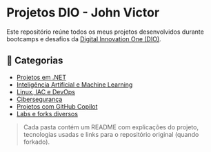 # Projetos DIO - John Victor

Este repositório reúne todos os meus projetos desenvolvidos durante bootcamps e desafios da [Digital Innovation One (DIO)](https://www.dio.me/).

## 🧰 Categorias

- [Projetos em .NET](./.NET/)
- [Inteligência Artificial e Machine Learning](./IA-e-ML/)
- [Linux, IAC e DevOps](./Linux-e-DevOps/)
- [Cibersegurança](./Ciberseguranca/)
- [Projetos com GitHub Copilot](./JavaScript-e-Copilot/)
- [Labs e forks diversos](./Outros-Labs/)

> Cada pasta contém um README com explicações do projeto, tecnologias usadas e links para o repositório original (quando forkado).

